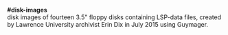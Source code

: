 <b>#disk-images</b><br>
disk images of fourteen 3.5" floppy disks containing LSP-data files, created by Lawrence University archivist Erin Dix in July 2015 using Guymager.
